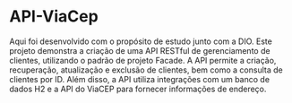 # API-ViaCep
 Aqui foi desenvolvido com o propósito de estudo junto com a DIO. Este projeto demonstra a criação de uma API RESTful de gerenciamento de clientes, utilizando o padrão de projeto Facade. A API permite a criação, recuperação, atualização e exclusão de clientes, bem como a consulta de clientes por ID. Além disso, a API utiliza integrações com um banco de dados H2 e a API do ViaCEP para fornecer informações de endereço.
